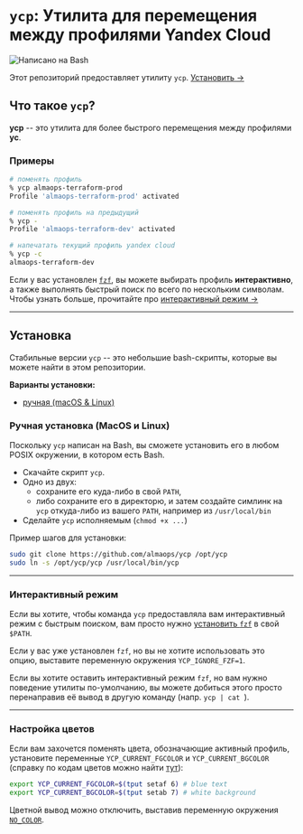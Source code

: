 # `ycp`: Утилита для перемещения между профилями Yandex Cloud

![Написано на Bash](https://img.shields.io/badge/written%20in-bash-ff69b4.svg)

Этот репозиторий предоставляет утилиту `ycp`. [Установить &rarr;](#установка)

## Что такое `ycp`?

**ycp** -- это утилита для более быстрого перемещения между профилями **yc**.<br/>

### Примеры

```sh
# поменять профиль
% ycp almaops-terraform-prod
Profile 'almaops-terraform-prod' activated

# поменять профиль на предыдущий
% ycp -
Profile 'almaops-terraform-dev' activated

# напечатать текущий профиль yandex cloud
% ycp -c
almaops-terraform-dev
```

Если у вас установлен [`fzf`](https://github.com/junegunn/fzf), вы можете выбирать 
профиль **интерактивно**, а также выполнять быстрый поиск по всего по нескольким символам.
Чтобы узнать больше, прочитайте про [интерактивный режим &rarr;](#интерактивный-режим)

-----

## Установка

Стабильные версии `ycp` -- это небольшие bash-скрипты, которые вы можете найти в этом
репозитории.

**Варианты установки:**

- [ручная (macOS & Linux)](#ручная-установка-macos-и-linux)

### Ручная установка (MacOS и Linux)

Поскольку `ycp` написан на Bash, вы сможете установить его в любом POSIX окружении,
в котором есть Bash.

- Скачайте скрипт `ycp`.
- Одно из двух:
  - сохраните его куда-либо в свой `PATH`,
  - либо сохраните его в директорю, и затем создайте симлинк на `ycp` откуда-либо
    из вашего `PATH`, например из `/usr/local/bin`
- Сделайте `ycp` исполняемым (`chmod +x ...`)

Пример шагов для установки:

``` bash
sudo git clone https://github.com/almaops/ycp /opt/ycp
sudo ln -s /opt/ycp/ycp /usr/local/bin/ycp
```

-----

### Интерактивный режим

Если вы хотите, чтобы команда `ycp` предоставляла вам интерактивный режим с быстрым поиском,
вам просто нужно [установить `fzf`](https://github.com/junegunn/fzf) в свой `$PATH`.

Если у вас уже установлен `fzf`, но вы не хотите использовать это опцию, выставите переменную
окружения `YCP_IGNORE_FZF=1`.

Если вы хотите оставить интерактивный режим `fzf`, но вам нужно поведение утилиты по-умолчанию,
вы можете добиться этого просто перенаправив её вывод в другую команду (напр. `ycp | cat `).

-----

### Настройка цветов

Если вам захочется поменять цвета, обозначающие активный профиль,
установите переменные `YCP_CURRENT_FGCOLOR` и
`YCP_CURRENT_BGCOLOR` (справку по кодам цветов можно найти
[тут](https://linux.101hacks.com/ps1-examples/prompt-color-using-tput/)):

```sh
export YCP_CURRENT_FGCOLOR=$(tput setaf 6) # blue text
export YCP_CURRENT_BGCOLOR=$(tput setab 7) # white background
```

Цветной вывод можно отключить, выставив переменную окружения [`NO_COLOR`](https://no-color.org/).
